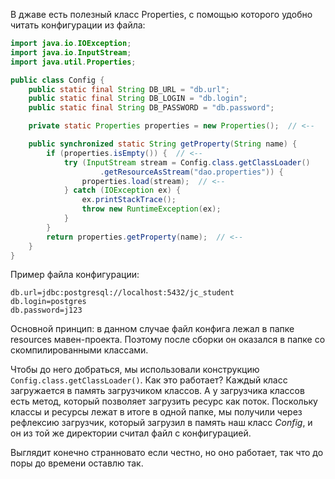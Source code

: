 В джаве есть полезный класс Properties, с помощью которого удобно читать конфигурации из файла:

```java
import java.io.IOException;
import java.io.InputStream;
import java.util.Properties;

public class Config {
    public static final String DB_URL = "db.url";
    public static final String DB_LOGIN = "db.login";
    public static final String DB_PASSWORD = "db.password";

    private static Properties properties = new Properties();  // <--

    public synchronized static String getProperty(String name) {
        if (properties.isEmpty()) {  // <--
            try (InputStream stream = Config.class.getClassLoader()
                    .getResourceAsStream("dao.properties")) {
                properties.load(stream);  // <--
            } catch (IOException ex) {
                ex.printStackTrace();
                throw new RuntimeException(ex);
            }
        }
        return properties.getProperty(name);  // <--
    }
}
```

Пример файла конфигурации:

```
db.url=jdbc:postgresql://localhost:5432/jc_student
db.login=postgres
db.password=j123
```

Основной принцип: в данном случае файл конфига лежал в папке resources мавен-проекта. Поэтому после сборки он оказался в папке со скомпилированными классами. 

Чтобы до него добраться, мы использовали конструкцию `Config.class.getClassLoader()`. Как это работает? Каждый класс загружается в память загрузчиком классов. А у загрузчика классов есть метод, который позволяет загрузить ресурс как поток. Поскольку классы и ресурсы лежат в итоге в одной папке, мы получили через рефлексию загрузчик, который загрузил в память наш класс *Config*, и он из той же директории считал файл с конфигурацией.

Выглядит конечно странновато если честно, но оно работает, так что до поры до времени оставлю так.